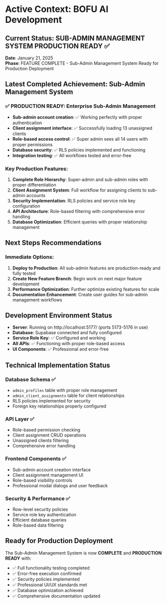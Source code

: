 # Active Context: BOFU AI Development

## Current Status: SUB-ADMIN MANAGEMENT SYSTEM PRODUCTION READY ✅

**Date**: January 21, 2025  
**Phase**: FEATURE COMPLETE - Sub-Admin Management System Ready for Production Deployment

## Latest Completed Achievement: Sub-Admin Management System

### ✅ **PRODUCTION READY**: Enterprise Sub-Admin Management
- **Sub-admin account creation**: ✅ Working perfectly with proper authentication
- **Client assignment interface**: ✅ Successfully loading 13 unassigned clients  
- **Role-based access control**: ✅ Super admin sees all 14 users with proper permissions
- **Database security**: ✅ RLS policies implemented and functioning
- **Integration testing**: ✅ All workflows tested and error-free

### **Key Production Features**:
1. **Complete Role Hierarchy**: Super-admin and sub-admin roles with proper differentiation
2. **Client Assignment System**: Full workflow for assigning clients to sub-admin accounts
3. **Security Implementation**: RLS policies and service role key configuration
4. **API Architecture**: Role-based filtering with comprehensive error handling
5. **Database Optimization**: Efficient queries with proper relationship management

## Next Steps Recommendations

### Immediate Options:
1. **Deploy to Production**: All sub-admin features are production-ready and fully tested
2. **Create New Feature Branch**: Begin work on next major feature development  
3. **Performance Optimization**: Further optimize existing features for scale
4. **Documentation Enhancement**: Create user guides for sub-admin management workflows

## Development Environment Status

- **Server**: Running on http://localhost:5177/ (ports 5173-5176 in use)
- **Database**: Supabase connected and fully configured
- **Service Role Key**: ✅ Configured and working
- **All APIs**: ✅ Functioning with proper role-based access
- **UI Components**: ✅ Professional and error-free

## Technical Implementation Status

### Database Schema ✅
- `admin_profiles` table with proper role management
- `admin_client_assignments` table for client relationships  
- RLS policies implemented for security
- Foreign key relationships properly configured

### API Layer ✅
- Role-based permission checking
- Client assignment CRUD operations
- Unassigned clients filtering
- Comprehensive error handling

### Frontend Components ✅
- Sub-admin account creation interface
- Client assignment management UI
- Role-based visibility controls
- Professional modal dialogs and user feedback

### Security & Performance ✅
- Row-level security policies
- Service role key authentication
- Efficient database queries
- Role-based data filtering

## Ready for Production Deployment

The Sub-Admin Management System is now **COMPLETE** and **PRODUCTION READY** with:
- ✅ Full functionality testing completed
- ✅ Error-free execution confirmed
- ✅ Security policies implemented
- ✅ Professional UI/UX standards met
- ✅ Database optimization achieved
- ✅ Comprehensive documentation updated